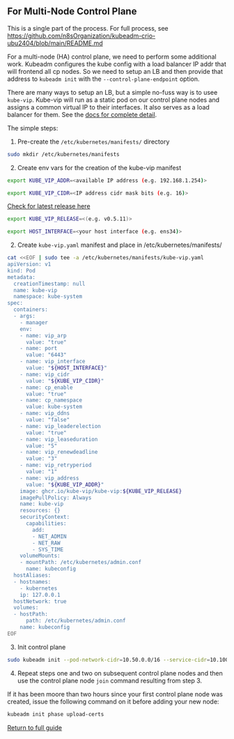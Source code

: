 ## For Multi-Node Control Plane

This is a single part of the process. For full process, see https://github.com/n8sOrganization/kubeadm-crio-ubu2404/blob/main/README.md

For a multi-node (HA) control plane, we need to perform some additional work. Kubeadm configures the kube config with a load balancer IP addr that will frontend all cp nodes. So we need to setup an LB and then provide that address to `kubeadm init` with the `--control-plane-endpoint` option.

There are many ways to setup an LB, but a simple no-fuss way is to usee `kube-vip`. Kube-vip will run as a static pod on our control plane nodes and assigns a common virtual IP to their interfaces. It also serves as a load balancer for them. See the [docs for complete detail](https://github.com/kube-vip/kube-vip).

The simple steps:

1. Pre-create the `/etc/kubernetes/manifests/` directory

```bash
sudo mkdir /etc/kubernetes/manifests
```

2. Create env vars for the creation of the kube-vip manifest

```bash
export KUBE_VIP_ADDR=<available IP address (e.g. 192.168.1.254)>
```

```bash
export KUBE_VIP_CIDR=<IP address cidr mask bits (e.g. 16)>
```

[Check for latest release here](https://github.com/kube-vip/kube-vip/releases)
```bash
export KUBE_VIP_RELEASE=<(e.g. v0.5.11)>
```

```bash
export HOST_INTERFACE=<your host interface (e.g. ens34)>
```

2. Create `kube-vip.yaml` manifest and place in /etc/kubernetes/manifests/

```bash
cat <<EOF | sudo tee -a /etc/kubernetes/manifests/kube-vip.yaml
apiVersion: v1
kind: Pod
metadata:
  creationTimestamp: null
  name: kube-vip
  namespace: kube-system
spec:
  containers:
  - args:
    - manager
    env:
    - name: vip_arp
      value: "true"
    - name: port
      value: "6443"
    - name: vip_interface
      value: "${HOST_INTERFACE}"
    - name: vip_cidr
      value: "${KUBE_VIP_CIDR}"
    - name: cp_enable
      value: "true"
    - name: cp_namespace
      value: kube-system
    - name: vip_ddns
      value: "false"
    - name: vip_leaderelection
      value: "true"
    - name: vip_leaseduration
      value: "5"
    - name: vip_renewdeadline
      value: "3"
    - name: vip_retryperiod
      value: "1"
    - name: vip_address
      value: "${KUBE_VIP_ADDR}"
    image: ghcr.io/kube-vip/kube-vip:${KUBE_VIP_RELEASE}
    imagePullPolicy: Always
    name: kube-vip
    resources: {}
    securityContext:
      capabilities:
        add:
        - NET_ADMIN
        - NET_RAW
        - SYS_TIME
    volumeMounts:
    - mountPath: /etc/kubernetes/admin.conf
      name: kubeconfig
  hostAliases:
  - hostnames:
    - kubernetes
    ip: 127.0.0.1
  hostNetwork: true
  volumes:
  - hostPath:
      path: /etc/kubernetes/admin.conf
    name: kubeconfig
EOF
```
 
 3. Init control plane

```bash
sudo kubeadm init --pod-network-cidr=10.50.0.0/16 --service-cidr=10.100.0.0/16  --cri-socket='unix:///var/run/crio/crio.sock' --control-plane-endpoint $KUBE_VIP_ADDR --upload-certs
```

4. Repeat steps one and two on subsequent control plane nodes and then use the control plane node `join` command resulting from step 3.

If it has been moore than two hours since your first control plane node was created, issue the following command on it before adding your new node:

```bash
kubeadm init phase upload-certs
```

[Return to full guide](https://github.com/n8sOrganization/kubeadm-crio-ubu2404/blob/main/README.md#init-control-plane)
 
